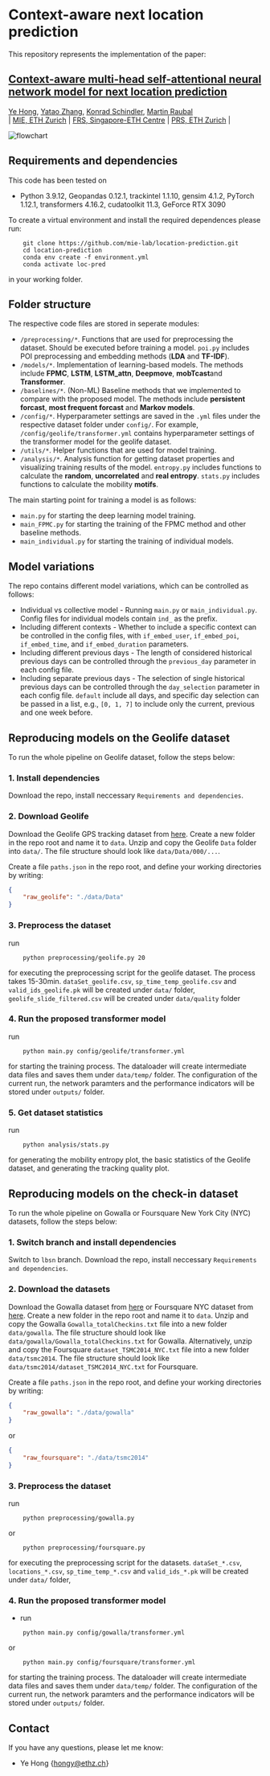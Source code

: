 # Context-aware next location prediction

This repository represents the implementation of the paper:

## [Context-aware multi-head self-attentional neural network model for next location prediction](https://arxiv.org/abs/2212.01953)
[Ye Hong](https://scholar.google.com/citations?user=dnaRSnwAAAAJ&hl=en), [Yatao Zhang](https://frs.ethz.ch/people/researchers/yatao-zhang.html), [Konrad Schindler](https://prs.igp.ethz.ch/group/people/person-detail.schindler.html), [Martin Raubal](https://raubal.ethz.ch/)\
| [MIE, ETH Zurich](https://gis.ethz.ch/en/) | [FRS, Singapore-​ETH Centre](https://frs.ethz.ch/) | [PRS, ETH Zurich](https://prs.igp.ethz.ch/) |

![flowchart](fig/overview_flowchart.png?raw=True)

## Requirements and dependencies
This code has been tested on

- Python 3.9.12, Geopandas 0.12.1, trackintel 1.1.10, gensim 4.1.2, PyTorch 1.12.1, transformers 4.16.2, cudatoolkit 11.3, GeForce RTX 3090

To create a virtual environment and install the required dependences please run:
```shell
    git clone https://github.com/mie-lab/location-prediction.git
    cd location-prediction
    conda env create -f environment.yml
    conda activate loc-pred
```
in your working folder.

## Folder structure
The respective code files are stored in seperate modules:
- `/preprocessing/*`. Functions that are used for preprocessing the dataset. Should be executed before training a model. `poi.py` includes POI preprocessing and embedding methods (**LDA** and **TF-IDF**).
- `/models/*`. Implementation of learning-based models. The methods include **FPMC**, **LSTM**, **LSTM_attn**, **Deepmove**, **mobTcast**and **Transformer**.  
- `/baselines/*`. (Non-ML) Baseline methods that we implemented to compare with the proposed model. The methods include **persistent forcast**, **most frequent forcast** and **Markov models**. 
- `/config/*`. Hyperparameter settings are saved in the `.yml` files under the respective dataset folder under `config/`. For example, `/config/geolife/transformer.yml` contains hyperparameter settings of the transformer model for the geolife dataset. 
- `/utils/*`. Helper functions that are used for model training. 
- `/analysis/*`. Analysis function for getting dataset properties and visualizing training results of the model. `entropy.py` includes functions to calculate the **random**, **uncorrelated** and **real entropy**. `stats.py` includes functions to calculate the mobility **motifs**.

The main starting point for training a model is as follows:
- `main.py` for starting the deep learning model training. 
- `main_FPMC.py` for starting the training of the FPMC method and other baseline methods.
- `main_individual.py` for starting the training of individual models. 

## Model variations

The repo contains different model variations, which can be controlled as follows:

- Individual vs collective model - Running `main.py` or `main_individual.py`. Config files for individual models contain `ind_` as the prefix.
- Including different contexts - Whether to include a specific context can be controlled in the config files, with `if_embed_user`, `if_embed_poi`, `if_embed_time`, and `if_embed_duration` parameters.
- Including different previous days - The length of considered historical previous days can be controlled through the `previous_day` parameter in each config file.
- Including separate previous days - The selection of single historical previous days can be controlled through the `day_selection` parameter in each config file. `default` include all days, and specific day selection can be passed in a list, e.g., `[0, 1, 7]` to include only the current, previous and one week before.

## Reproducing models on the Geolife dataset
To run the whole pipeline on Geolife dataset, follow the steps below:

### 1. Install dependencies 
Download the repo, install neccessary `Requirements and dependencies`.

### 2. Download Geolife 
Download the Geolife GPS tracking dataset from [here](https://www.microsoft.com/en-us/download/details.aspx?id=52367). Create a new folder in the repo root and name it to `data`. Unzip and copy the Geolife `Data` folder into `data/`. The file structure should look like `data/Data/000/...`.

Create a file `paths.json` in the repo root, and define your working directories by writing:

```json
{
    "raw_geolife": "./data/Data"
}
```

### 3. Preprocess the dataset
run 
```shell
    python preprocessing/geolife.py 20
```
for executing the preprocessing script for the geolife dataset. The process takes 15-30min. `dataSet_geolife.csv`, `sp_time_temp_geolife.csv` and `valid_ids_geolife.pk` will be created under `data/` folder, `geolife_slide_filtered.csv` will be created under `data/quality` folder

### 4. Run the proposed transformer model
run 
```shell
    python main.py config/geolife/transformer.yml
```
for starting the training process. The dataloader will create intermediate data files and saves them under `data/temp/` folder. The configuration of the current run, the network paramters and the performance indicators will be stored under `outputs/` folder.

### 5. Get dataset statistics
run 
```shell
    python analysis/stats.py
```
for generating the mobility entropy plot, the basic statistics of the Geolife dataset, and generating the tracking quality plot. 

## Reproducing models on the check-in dataset
To run the whole pipeline on Gowalla or Foursquare New York City (NYC) datasets, follow the steps below:

### 1. Switch branch and install dependencies 
Switch to `lbsn` branch. Download the repo, install neccessary `Requirements and dependencies`.

### 2. Download the datasets 
Download the Gowalla dataset from [here](https://snap.stanford.edu/data/loc-gowalla.html) or Foursquare NYC dataset from [here](https://sites.google.com/site/yangdingqi/home/foursquare-dataset). Create a new folder in the repo root and name it to `data`.  Unzip and copy the Gowalla `Gowalla_totalCheckins.txt` file into a new folder `data/gowalla`. The file structure should look like `data/gowalla/Gowalla_totalCheckins.txt` for Gowalla. Alternatively, unzip and copy the Foursquare `dataset_TSMC2014_NYC.txt` file into a new folder `data/tsmc2014`. The file structure should look like `data/tsmc2014/dataset_TSMC2014_NYC.txt` for Foursquare.


Create a file `paths.json` in the repo root, and define your working directories by writing:
```json
{
    "raw_gowalla": "./data/gowalla"
}
```
or
```json
{
    "raw_foursquare": "./data/tsmc2014"
}
```

### 3. Preprocess the dataset

run 
```shell
    python preprocessing/gowalla.py
```
or 
```shell
    python preprocessing/foursquare.py
```
for executing the preprocessing script for the datasets. `dataSet_*.csv`, `locations_*.csv`, `sp_time_temp_*.csv` and `valid_ids_*.pk` will be created under `data/` folder, 

### 4. Run the proposed transformer model
- run 
```shell
    python main.py config/gowalla/transformer.yml
```
or
```shell
    python main.py config/foursquare/transformer.yml
```

for starting the training process. The dataloader will create intermediate data files and saves them under `data/temp/` folder. The configuration of the current run, the network paramters and the performance indicators will be stored under `outputs/` folder.


## Contact
If you have any questions, please let me know: 
- Ye Hong {hongy@ethz.ch}
